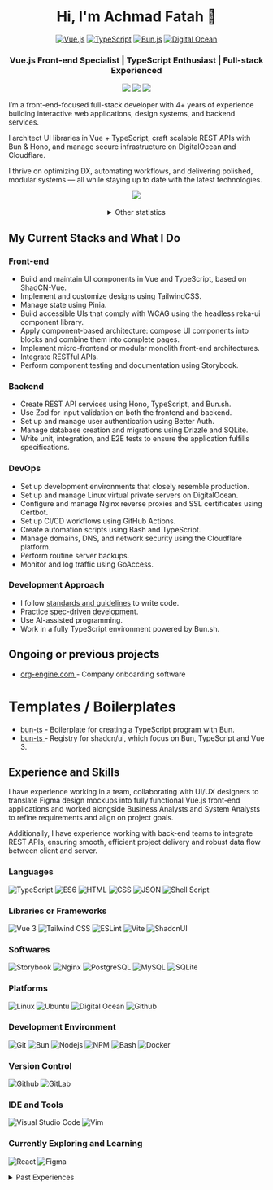 <div align="center">
  <h1>Hi, I'm Achmad Fatah 👋</h1>
</div>

<div align="center">
  <a href="https://vueuse.org"
    ><img width="80" src="https://raw.githubusercontent.com/marwin1991/profile-technology-icons/refs/heads/main/icons/vue_js.png" alt="Vue.js" title="Vue.js"/></a>
  <a href="https://www.typescriptlang.org"
    ><img width="80" src="https://raw.githubusercontent.com/marwin1991/profile-technology-icons/refs/heads/main/icons/typescript.png" alt="TypeScript" title="TypeScript"/></a>
  <a href="https://bun.sh"
    ><img width="80" src="https://raw.githubusercontent.com/marwin1991/profile-technology-icons/refs/heads/main/icons/bun_js.png" alt="Bun.js" title="Bun.js"/></a>
  <a href="https://m.do.co/c/b70694f7e54f"
    ><img width="80" src="https://raw.githubusercontent.com/marwin1991/profile-technology-icons/refs/heads/main/icons/digital_ocean.png" alt="Digital Ocean" title="Digital Ocean"/></a>
</div>

<div align="center">
  <h3>Vue.js Front-end Specialist | TypeScript Enthusiast | Full-stack Experienced</h3>
</div>

<p align="center">
  <a href="https://www.linkedin.com/in/acfatah" target="_blank">
    <img src="https://img.shields.io/badge/linkedin-%230077B5.svg?style=for-the-badge&logo=linkedin&logoColor=white" /></a>
  <a href="mailto:acfatah@gmail.com" target="_blank">
    <img src="https://img.shields.io/badge/Email-D14836?style=for-the-badge&logo=Gmail&logoColor=white" /></a>
  <a href="https://twitter.com/acfatah" target="_blank">
    <img src="https://img.shields.io/badge/TWITTER-1DA1F2?style=for-the-badge&logo=twitter&logoColor=white" /></a>
</p>

I’m a front-end-focused full-stack developer with 4+ years of experience 
building interactive web applications, design systems, and backend services. 

I architect UI libraries in Vue + TypeScript, craft scalable REST APIs with 
Bun & Hono, and manage secure infrastructure on DigitalOcean and Cloudflare.

I thrive on optimizing DX, automating workflows, and delivering polished, 
modular systems — all while staying up to date with the latest technologies.

<p align="center">
  <img src="http://github-profile-summary-cards.vercel.app/api/cards/profile-details?username=acfatah&theme=github" />
</p>

<details align="center">
  <summary>Other statistics</summary>
  <h3>Github</h3>
  <p>
    <img src="http://github-profile-summary-cards.vercel.app/api/cards/repos-per-language?username=acfatah&theme=github" />
    <img src="http://github-profile-summary-cards.vercel.app/api/cards/most-commit-language?username=acfatah&theme=github" />
  </p>
  <p>
    <img src="http://github-profile-summary-cards.vercel.app/api/cards/stats?username=acfatah&theme=github" />
    <img src="http://github-profile-summary-cards.vercel.app/api/cards/productive-time?username=acfatah&theme=github&utcOffset=8" />
  </p>
  
  <h3>GitLab Project Under NDA for Government Work</h3>
  <figure>
    <img src="gitlab-stats-20240822.jpg" width="700" alt="Gitlab Private Repository"><br>
    <!-- <figcaption>Gitlab Private Repository</figcaption> -->
  </figure>
  
  <h3>CodeTime (2025-07-17)</h3>
  <p>
    <div>
      <img src="codetime-stats-202507170850.jpg" width="700" />
    </div>
  </p>

<!--
  <h3>Winsurf AI</h3>
  <p>
    <div>
      <a href="https://windsurf.com/profile/acfatah" target="_blank">
        <img src="https://windsurf.com/profile/acfatah/card.png" width="700" />
      </a>
    </div>
  </p>
-->
</details>


## My Current Stacks and What I Do

### Front-end

- Build and maintain UI components in Vue and TypeScript, based on ShadCN-Vue.
- Implement and customize designs using TailwindCSS.
- Manage state using Pinia.
- Build accessible UIs that comply with WCAG using the headless reka-ui component library.
- Apply component-based architecture: compose UI components into blocks and 
  combine them into complete pages.
- Implement micro-frontend or modular monolith front-end architectures.
- Integrate RESTful APIs.
- Perform component testing and documentation using Storybook.

### Backend

- Create REST API services using Hono, TypeScript, and Bun.sh.
- Use Zod for input validation on both the frontend and backend.
- Set up and manage user authentication using Better Auth.
- Manage database creation and migrations using Drizzle and SQLite.
- Write unit, integration, and E2E tests to ensure the application fulfills 
  specifications.

### DevOps

- Set up development environments that closely resemble production.
- Set up and manage Linux virtual private servers on DigitalOcean.
- Configure and manage Nginx reverse proxies and SSL certificates using Certbot.
- Set up CI/CD workflows using GitHub Actions.
- Create automation scripts using Bash and TypeScript.
- Manage domains, DNS, and network security using the Cloudflare platform.
- Perform routine server backups.
- Monitor and log traffic using GoAccess.

### Development Approach

- I follow [standards and guidelines](https://github.com/acfatah/conventions-standards-and-guidelines)
  to write code.
- Practice [spec-driven development](https://github.com/acfatah/spec-driven-development).
- Use AI-assisted programming.
- Work in a fully TypeScript environment powered by Bun.sh.

<h2>Ongoing or previous projects</h2>

<ul>
  <li>
    <a href="https://www.org-engine.com" target="_blank">
      org-engine.com
    </a> - Company onboarding software
  </li>
</ul>

<h1>Templates / Boilerplates</h1>

<ul>
  <li>
    <a href="https://github.com/acfatah/bun-ts" target="_blank">
      bun-ts
    </a> - Boilerplate for creating a TypeScript program with Bun.
  </li>
  <li>
    <a href="https://github.com/acfatah/bun-vue" target="_blank">
      bun-ts
    </a> - Registry for shadcn/ui, which focus on Bun, TypeScript and Vue 3.
  </li>
</ul>

## Experience and Skills

I have experience working in a team, collaborating with UI/UX designers to 
translate Figma design mockups into fully functional Vue.js front-end 
applications and worked alongside Business Analysts and System Analysts to 
refine requirements and align on project goals.

Additionally, I have experience working with back-end teams to integrate 
REST APIs, ensuring smooth, efficient project delivery and robust data flow 
between client and server.

<h3>Languages</h3>
  <p>
    <img alt="TypeScript" src="https://img.shields.io/badge/TypeScript-007ACC?style=for-the-badge&logo=typescript&logoColor=white" />
    <img alt="ES6" src="https://img.shields.io/badge/es6-323330?style=for-the-badge&logo=javascript&logoColor=F7DF1E" />
    <img alt="HTML" src="https://img.shields.io/badge/HTML-E34F26?style=for-the-badge&logo=html5&logoColor=white" />
    <img alt="CSS" src="https://img.shields.io/badge/CSS-1572B6?style=for-the-badge&logo=css3&logoColor=white" />
    <img alt="JSON" src="https://img.shields.io/badge/JSON-000000?style=for-the-badge&logo=json&logoColor=white" />
    <img alt="Shell Script" src="https://img.shields.io/badge/shell_script-121011?style=for-the-badge&logo=gnu-bash&logoColor=white" />
  </p>

  <h3>Libraries or Frameworks</h3>
  <p>
    <img alt="Vue 3" src="https://img.shields.io/badge/Vue_3-4FC08D?style=for-the-badge&logo=vuedotjs&logoColor=white" />
    <img alt="Tailwind CSS" src="https://img.shields.io/badge/Tailwind_CSS-38B2AC?style=for-the-badge&logo=tailwindcss&logoColor=white" />
    <img alt="ESLint" src="https://img.shields.io/badge/eslint-3A33D1?style=for-the-badge&logo=eslint&logoColor=white" />
    <img alt="Vite" src="https://img.shields.io/badge/vite-%23646CFF.svg?style=for-the-badge&logo=vite&logoColor=white" />
    <img alt="ShadcnUI" src="https://img.shields.io/badge/shadcn%2Fui-000000?style=for-the-badge&logo=shadcnui&logoColor=white" />
  </p>

  <h3>Softwares</h3>
  <p>
    <img alt="Storybook" src="https://img.shields.io/badge/storybook-FF4785?style=for-the-badge&logo=storybook&logoColor=white" />
    <img alt="Nginx" src="https://img.shields.io/badge/Nginx-009639?style=for-the-badge&logo=nginx&logoColor=white" />
    <img alt="PostgreSQL" src="https://img.shields.io/badge/PostgreSQL-336791?style=for-the-badge&logo=PostgreSQL&logoColor=white" />
    <img alt="MySQL" src="https://img.shields.io/badge/mysql-4479A1.svg?style=for-the-badge&logo=mysql&logoColor=white" />
    <img alt="SQLite" src="https://img.shields.io/badge/sqlite-%2307405e.svg?style=for-the-badge&logo=sqlite&logoColor=white" />
  </p>

  <h3>Platforms</h3>
  <p>
    <img alt="Linux" src="https://img.shields.io/badge/Linux-FCC624?style=for-the-badge&logo=linux&logoColor=black" />
    <img alt="Ubuntu" src="https://img.shields.io/badge/Ubuntu-E95420?style=for-the-badge&logo=ubuntu&logoColor=white" />
    <img alt="Digital Ocean" src="https://img.shields.io/badge/Digital_Ocean-0167ff?style=for-the-badge&logo=digitalOcean&logoColor=white" />
    <img alt="Github" src="https://img.shields.io/badge/GitHub-181717?style=for-the-badge&logo=GitHub&logoColor=white" />
<!--     <img alt="jsDelivr" src="https://img.shields.io/static/v1?style=for-the-badge&message=jsDelivr&color=E84D3D&logo=jsDelivr&logoColor=FFFFFF&label=" /> -->
  </p>

  <h3>Development Environment</h3>
  <p>
    <img alt="Git" src="https://img.shields.io/badge/Git-F05033?style=for-the-badge&logo=git&logoColor=white" />
    <img alt="Bun" src="https://img.shields.io/badge/Bun-%23000000.svg?style=for-the-badge&logo=bun&logoColor=white" />
    <img alt="Nodejs" src="https://img.shields.io/badge/Nodejs-43853D?style=for-the-badge&logo=nodedotjs&logoColor=white" />
    <img alt="NPM" src="https://img.shields.io/badge/NPM-CB3837?style=for-the-badge&logo=NPM&logoColor=white" />
    <img alt="Bash" src="https://img.shields.io/static/v1?style=for-the-badge&message=GNU+Bash&color=4EAA25&logo=GNU+Bash&logoColor=FFFFFF&label=" />
    <img alt="Docker" src="https://img.shields.io/static/v1?style=for-the-badge&message=Docker&color=2496ED&logo=Docker&logoColor=FFFFFF&label=" />
  </p>
  
  <h3>Version Control</h3>
  <p>
    <img alt="Github" src="https://img.shields.io/badge/github-%23121011.svg?style=for-the-badge&logo=github&logoColor=white" />
    <img alt="GitLab" src="https://img.shields.io/badge/gitlab-%23181717.svg?style=for-the-badge&logo=gitlab&logoColor=white" />
  </p>
  
  <h3>IDE and Tools</h3>
  <p>
    <img alt="Visual Studio Code" src="https://img.shields.io/badge/Visual_Studio_Code-007ACC?style=for-the-badge&logo=visualstudiocode&logoColor=white" />
    <img alt="Vim" src="https://img.shields.io/badge/Vim-019733?style=for-the-badge&logo=vim&logoColor=white" />
  </p>

  <h3>Currently Exploring and Learning</h3>
  <p>
<!--   <img alt="Astro" src="https://img.shields.io/static/v1?style=for-the-badge&message=Astro&color=FF5D01&logo=Astro&logoColor=FFFFFF&label=" /> -->
<!--   <img alt="Vitest" src="https://img.shields.io/static/v1?style=for-the-badge&message=Vitest&color=6E9F18&logo=Vitest&logoColor=FFFFFF&label=" /> -->
<!--   <img alt="CircleCI" src="https://img.shields.io/static/v1?style=for-the-badge&message=CircleCI&color=343434&logo=CircleCI&logoColor=FFFFFF&label=" /> -->
   <img alt="React" src="https://img.shields.io/badge/react-%2320232a.svg?style=for-the-badge&logo=react&logoColor=%2361DAFB" />
   <img alt="Figma" src="https://img.shields.io/badge/Figma-F24E1E?style=for-the-badge&logo=figma&logoColor=white" />
  </p>
 
<details closed>
  <summary>Past Experiences</summary>
  <br>
  <p>
    <img alt="Ruby" src="https://img.shields.io/badge/ruby-CC342D?style=for-the-badge&logo=ruby&logoColor=white" />
    <img alt="Rails 7" src="https://img.shields.io/badge/Rails_7-CC0000?style=for-the-badge&logo=rubyonrails" />
    <img alt="RubyGems" src="https://img.shields.io/badge/RubyGems-CC342D?style=for-the-badge&logo=rubygems&logoColor=white" />
    <img alt="PHP" src="https://img.shields.io/badge/PHP-777BB4?style=for-the-badge&logo=php&logoColor=white" />
    <img alt="MySQL" src="https://img.shields.io/static/v1?style=for-the-badge&message=MySQL&color=4479A1&logo=MySQL&logoColor=FFFFFF&label=" />
    <img alt="Vuetify" src="https://img.shields.io/badge/Vuetify-1867C0?style=for-the-badge&logo=vuetify&logoColor=white" />
    <img alt="Quasar" src="https://img.shields.io/badge/Quasar-1976D2?style=for-the-badge&logo=quasar&logoColor=white" />
    <img alt="Material Design" src="https://img.shields.io/badge/Material_Design-757575?style=for-the-badge&logo=materialdesign&logoColor=white" />
    <img alt="JQuery" src="https://img.shields.io/badge/JQuery-0769AD?style=for-the-badge&logo=jquery&logoColor=white" />
    <img alt="Bootstrap" src="https://img.shields.io/badge/Bootstrap-7952B3?style=for-the-badge&logo=bootstrap&logoColor=white" />
    <img alt="Symfony" src="https://img.shields.io/badge/Symfony-000000?style=for-the-badge&logo=symfony&logoColor=white" />
    <img alt="Laravel" src="https://img.shields.io/badge/Laravel-FF2D20?style=for-the-badge&logo=laravel&logoColor=white" />
    <img alt="Wordpress" src="https://img.shields.io/badge/Wordpress-21759B?style=for-the-badge&logo=wordpress&logoColor=white" />
  </p>
</details>

<!--
**acfatah/acfatah** is a ✨ _special_ ✨ repository because its `README.md` (this file) appears on your GitHub profile.

Here are some ideas to get you started:

- 🔭 I’m currently working on ...
- 🌱 I’m currently learning ...
- 👯 I’m looking to collaborate on ...
- 🤔 I’m looking for help with ...
- 💬 Ask me about ...
- 📫 How to reach me: ...
- 😄 Pronouns: ...
- ⚡ Fun fact: ...
-->

